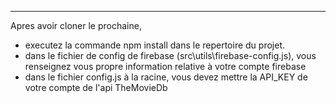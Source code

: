 ****
Apres avoir cloner le prochaine,

- executez la commande npm install dans le repertoire du projet.
- dans le fichier de config de firebase (src\utils\firebase-config.js), vous renseignez vous propre information relative à votre compte firebase
- dans le fichier config.js à la racine, vous devez mettre la API_KEY de votre compte de l'api TheMovieDb

